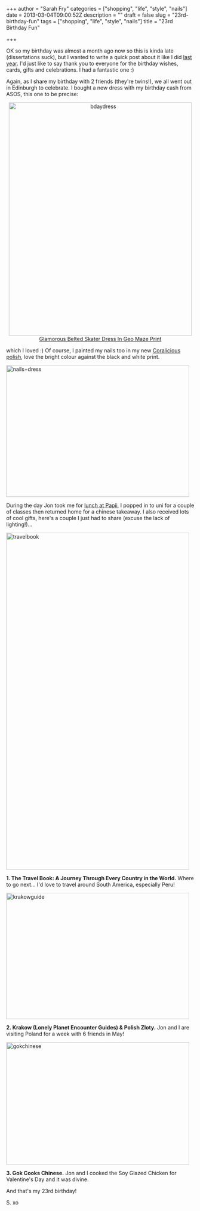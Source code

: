 +++
author = "Sarah Fry"
categories = ["shopping", "life", "style", "nails"]
date = 2013-03-04T09:00:52Z
description = ""
draft = false
slug = "23rd-birthday-fun"
tags = ["shopping", "life", "style", "nails"]
title = "23rd Birthday Fun"

+++


OK so my birthday was almost a month ago now so this is kinda late (dissertations suck), but I wanted to write a quick post about it like I did <a href="https://yayfryday.com/post/birthday-fun/" target="_blank">last year</a>. I'd just like to say thank you to everyone for the birthday wishes, cards, gifts and celebrations. I had a fantastic one :)

Again, as I share my birthday with 2 friends (they're twins!), we all went out in Edinburgh to celebrate. I bought a new dress with my birthday cash from ASOS, this one to be precise:
<p style="text-align: center;"><a href="https://yayfryday.com/images/2013/03/bdaydress.jpg"><img class="alignnone size-full wp-image-1524" alt="bdaydress" src="https://yayfryday.com/images/2013/03/bdaydress.jpg" width="490" height="625" /></a>
<a href="http://www.asos.com//Glamorous/Glamorous-Belted-Skater-Dress-In-Geo-Maze-Print/Prod/pgeproduct.aspx?iid=2738198" target="_blank">Glamorous Belted Skater Dress In Geo Maze Print</a></p>
which I loved :) Of course, I painted my nails too in my new <a title="Nails in Coralicious" href="https://yayfryday.com/post/nails-in-coralicious/">Coralicious polish</a>, love the bright colour against the black and white print.

<a href="https://yayfryday.com/images/2013/03/nails+dress.jpg"><img class="alignnone size-full wp-image-1533" alt="nails+dress" src="https://yayfryday.com/images/2013/03/nails+dress.jpg" width="490" height="353" /></a>

During the day Jon took me for <a title="Lunch at Papii" href="https://yayfryday.com/post/lunch-at-papii/" target="_blank">lunch at Papii</a>, I popped in to uni for a couple of classes then returned home for a chinese takeaway. I also received lots of cool gifts, here's a couple I just had to share (excuse the lack of lighting!)...

<a href="https://yayfryday.com/images/2013/03/travelbook.jpg"><img class="alignnone size-full wp-image-1535" alt="travelbook" src="https://yayfryday.com/images/2013/03/travelbook.jpg" width="490" height="903" /></a>

<strong>1. The Travel Book: A Journey Through Every Country in the World.</strong> Where to go next... I'd love to travel around South America, especially Peru!

<a href="https://yayfryday.com/images/2013/03/krakowguide.jpg"><img class="alignnone size-full wp-image-1536" alt="krakowguide" src="https://yayfryday.com/images/2013/03/krakowguide.jpg" width="490" height="338" /></a>

<strong>2. Krakow (Lonely Planet Encounter Guides) &amp; Polish Zloty.</strong> Jon and I are visiting Poland for a week with 6 friends in May!

<a href="https://yayfryday.com/images/2013/03/gokchinese.jpg"><img class="alignnone size-full wp-image-1537" alt="gokchinese" src="https://yayfryday.com/images/2013/03/gokchinese.jpg" width="490" height="328" /></a>

<strong>3. Gok Cooks Chinese.</strong> Jon and I cooked the Soy Glazed Chicken for Valentine's Day and it was divine.

And that's my 23rd birthday!

S. xo

